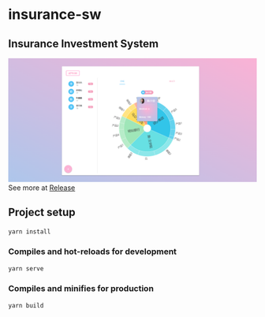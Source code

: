 # insurance-sw
## Insurance Investment System

![MainUI](./img/mainUI.png)
See more at [Release](https://github.com/Rabbytr/sw-insurance/releases)

## Project setup

```
yarn install
```

### Compiles and hot-reloads for development

```
yarn serve
```

### Compiles and minifies for production

```
yarn build
```


